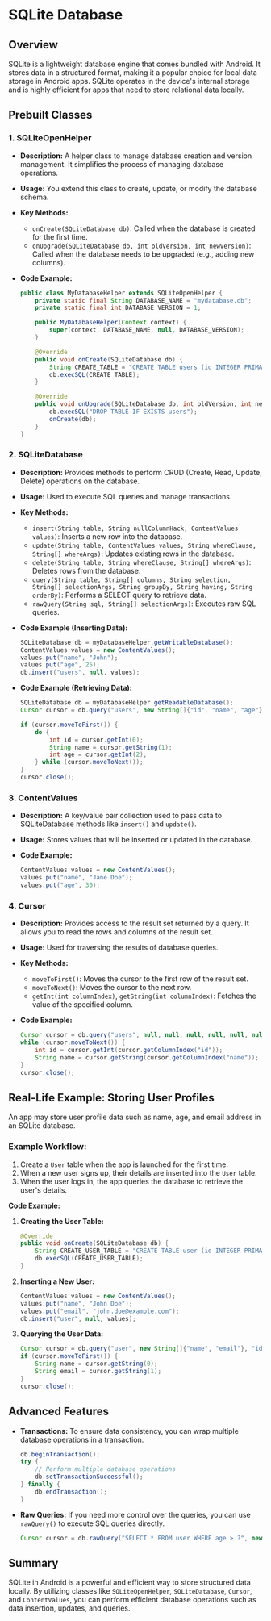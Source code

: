 # SQLite Database

## Overview

SQLite is a lightweight database engine that comes bundled with Android. It stores data in a structured format, making it a popular choice for local data storage in Android apps. SQLite operates in the device's internal storage and is highly efficient for apps that need to store relational data locally.

## Prebuilt Classes

### 1. **SQLiteOpenHelper**
- **Description:** A helper class to manage database creation and version management. It simplifies the process of managing database operations.
- **Usage:** You extend this class to create, update, or modify the database schema.
- **Key Methods:**
  - `onCreate(SQLiteDatabase db)`: Called when the database is created for the first time.
  - `onUpgrade(SQLiteDatabase db, int oldVersion, int newVersion)`: Called when the database needs to be upgraded (e.g., adding new columns).
  
- **Code Example:**
  ```java
  public class MyDatabaseHelper extends SQLiteOpenHelper {
      private static final String DATABASE_NAME = "mydatabase.db";
      private static final int DATABASE_VERSION = 1;

      public MyDatabaseHelper(Context context) {
          super(context, DATABASE_NAME, null, DATABASE_VERSION);
      }

      @Override
      public void onCreate(SQLiteDatabase db) {
          String CREATE_TABLE = "CREATE TABLE users (id INTEGER PRIMARY KEY, name TEXT, age INTEGER)";
          db.execSQL(CREATE_TABLE);
      }

      @Override
      public void onUpgrade(SQLiteDatabase db, int oldVersion, int newVersion) {
          db.execSQL("DROP TABLE IF EXISTS users");
          onCreate(db);
      }
  }
  ```

### 2. **SQLiteDatabase**
- **Description:** Provides methods to perform CRUD (Create, Read, Update, Delete) operations on the database.
- **Usage:** Used to execute SQL queries and manage transactions.
- **Key Methods:**
  - `insert(String table, String nullColumnHack, ContentValues values)`: Inserts a new row into the database.
  - `update(String table, ContentValues values, String whereClause, String[] whereArgs)`: Updates existing rows in the database.
  - `delete(String table, String whereClause, String[] whereArgs)`: Deletes rows from the database.
  - `query(String table, String[] columns, String selection, String[] selectionArgs, String groupBy, String having, String orderBy)`: Performs a SELECT query to retrieve data.
  - `rawQuery(String sql, String[] selectionArgs)`: Executes raw SQL queries.

- **Code Example (Inserting Data):**
  ```java
  SQLiteDatabase db = myDatabaseHelper.getWritableDatabase();
  ContentValues values = new ContentValues();
  values.put("name", "John");
  values.put("age", 25);
  db.insert("users", null, values);
  ```

- **Code Example (Retrieving Data):**
  ```java
  SQLiteDatabase db = myDatabaseHelper.getReadableDatabase();
  Cursor cursor = db.query("users", new String[]{"id", "name", "age"}, null, null, null, null, null);

  if (cursor.moveToFirst()) {
      do {
          int id = cursor.getInt(0);
          String name = cursor.getString(1);
          int age = cursor.getInt(2);
      } while (cursor.moveToNext());
  }
  cursor.close();
  ```

### 3. **ContentValues**
- **Description:** A key/value pair collection used to pass data to SQLiteDatabase methods like `insert()` and `update()`.
- **Usage:** Stores values that will be inserted or updated in the database.

- **Code Example:**
  ```java
  ContentValues values = new ContentValues();
  values.put("name", "Jane Doe");
  values.put("age", 30);
  ```

### 4. **Cursor**
- **Description:** Provides access to the result set returned by a query. It allows you to read the rows and columns of the result set.
- **Usage:** Used for traversing the results of database queries.
  
- **Key Methods:**
  - `moveToFirst()`: Moves the cursor to the first row of the result set.
  - `moveToNext()`: Moves the cursor to the next row.
  - `getInt(int columnIndex)`, `getString(int columnIndex)`: Fetches the value of the specified column.

- **Code Example:**
  ```java
  Cursor cursor = db.query("users", null, null, null, null, null, null);
  while (cursor.moveToNext()) {
      int id = cursor.getInt(cursor.getColumnIndex("id"));
      String name = cursor.getString(cursor.getColumnIndex("name"));
  }
  cursor.close();
  ```

## Real-Life Example: Storing User Profiles

An app may store user profile data such as name, age, and email address in an SQLite database.

### Example Workflow:
1. Create a `User` table when the app is launched for the first time.
2. When a new user signs up, their details are inserted into the `User` table.
3. When the user logs in, the app queries the database to retrieve the user's details.

**Code Example:**

1. **Creating the User Table:**
   ```java
   @Override
   public void onCreate(SQLiteDatabase db) {
       String CREATE_USER_TABLE = "CREATE TABLE user (id INTEGER PRIMARY KEY, name TEXT, email TEXT)";
       db.execSQL(CREATE_USER_TABLE);
   }
   ```

2. **Inserting a New User:**
   ```java
   ContentValues values = new ContentValues();
   values.put("name", "John Doe");
   values.put("email", "john.doe@example.com");
   db.insert("user", null, values);
   ```

3. **Querying the User Data:**
   ```java
   Cursor cursor = db.query("user", new String[]{"name", "email"}, "id=?", new String[]{"1"}, null, null, null);
   if (cursor.moveToFirst()) {
       String name = cursor.getString(0);
       String email = cursor.getString(1);
   }
   cursor.close();
   ```

## Advanced Features

- **Transactions:** To ensure data consistency, you can wrap multiple database operations in a transaction.
  ```java
  db.beginTransaction();
  try {
      // Perform multiple database operations
      db.setTransactionSuccessful();
  } finally {
      db.endTransaction();
  }
  ```

- **Raw Queries:** If you need more control over the queries, you can use `rawQuery()` to execute SQL queries directly.
  ```java
  Cursor cursor = db.rawQuery("SELECT * FROM user WHERE age > ?", new String[]{"18"});
  ```

## Summary

SQLite in Android is a powerful and efficient way to store structured data locally. By utilizing classes like `SQLiteOpenHelper`, `SQLiteDatabase`, `Cursor`, and `ContentValues`, you can perform efficient database operations such as data insertion, updates, and queries.

